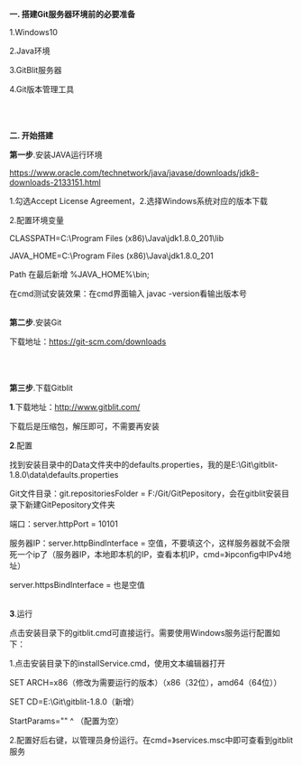 **一. 搭建Git服务器环境前的必要准备**

1.Windows10

2.Java环境

3.GitBlit服务器

4.Git版本管理工具

 <br><br>

**二. 开始搭建**

**第一步**.安装JAVA运行环境

https://www.oracle.com/technetwork/java/javase/downloads/jdk8-downloads-2133151.html

1.勾选Accept License Agreement，2.选择Windows系统对应的版本下载

2.配置环境变量

CLASSPATH=C:\Program Files (x86)\Java\jdk1.8.0_201\lib

JAVA_HOME=C:\Program Files (x86)\Java\jdk1.8.0_201

Path 在最后新增 %JAVA_HOME%\bin;

在cmd测试安装效果：在cmd界面输入 javac -version看输出版本号<br><br>



**第二步**.安装Git

下载地址：https://git-scm.com/downloads

<br><br>

**第三步**.下载Gitblit

**1**.下载地址：http://www.gitblit.com/

下载后是压缩包，解压即可，不需要再安装

**2**.配置

找到安装目录中的Data文件夹中的defaults.properties，我的是E:\Git\gitblit-1.8.0\data\defaults.properties

Git文件目录：git.repositoriesFolder = F:/Git/GitPepository，会在gitblit安装目录下新建GitPepository文件夹

端口：server.httpPort = 10101

服务器IP：server.httpBindInterface =  空值，不要填这个，这样服务器就不会限死一个ip了（服务器IP，本地即本机的IP，查看本机IP，cmd=》ipconfig中IPv4地址）

server.httpsBindInterface = 也是空值<br><br>

**3**.运行

点击安装目录下的gitblit.cmd可直接运行。需要使用Windows服务运行配置如下：

1.点击安装目录下的installService.cmd，使用文本编辑器打开

SET ARCH=x86（修改为需要运行的版本）（x86（32位），amd64（64位））

SET CD=E:\Git\gitblit-1.8.0（新增）

StartParams="" ^ （配置为空）

2.配置好后右键，以管理员身份运行。在cmd=》services.msc中即可查看到gitblit服务

 